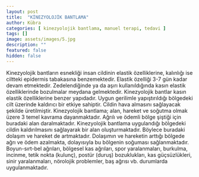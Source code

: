 ```yaml
---
layout: post
title:  "KİNEZYOLOJİK BANTLAMA"
author: Kübra
categories: [ kinezyolojik bantlama, manuel terapi, tedavi ]
tags: []
image: assets/images/5.jpg
description: ""
featured: false
hidden: false
---
```


Kinezyolojik bantların esnekliği insan cildinin elastik özelliklerine, kalınlığı ise ciltteki epidermis tabakasına benzemektedir. Elastik özelliği 3-7 gün kadar devam etmektedir. Zedelendiğinde ya da aşırı kullanıldığında kasın elastik özelliklerinde bozulmalar meydana gelmektedir. Kinezyolojik bantlar kasın elastik özelliklerine benzer yapıdadır. Uygun gerilimle yapıştırıldığı bölgedeki cilt üzerinde kaldırıcı bir etkiye sahiptir. Cildin hava almasını sağlayacak şekilde üretilmiştir. Kinezyolojik bantlama; alan, hareket ve soğutma olmak üzere 3 temel kavrama dayanmaktadır. Ağrılı ve ödemli bölge şiştiği için buradaki alan daralmaktadır. Kinezyolojik bantlama uygulandığı bölgedeki cildin kaldırılmasını sağlayarak bir alan oluşturmaktadır. Böylece buradaki dolaşım ve hareket de artmaktadır. Dolaşımın ve hareketin arttığı bölgede ağrı ve ödem azalmakta, dolayısıyla bu bölgenin soğuması sağlanmaktadır. Boyun-sırt-bel ağrıları, bölgesel kas ağrıları, spor yaralanmaları, burkulma, incinme, tetik nokta (kulunç), postür (duruş) bozuklukları, kas güçsüzlükleri, sinir yaralanmaları, nörolojik problemler, baş ağrısı vb. durumlarda uygulanmaktadır.



